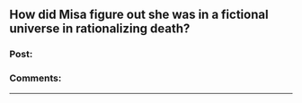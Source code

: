 ## How did Misa figure out she was in a fictional universe in rationalizing death?

### Post:



### Comments:

---

